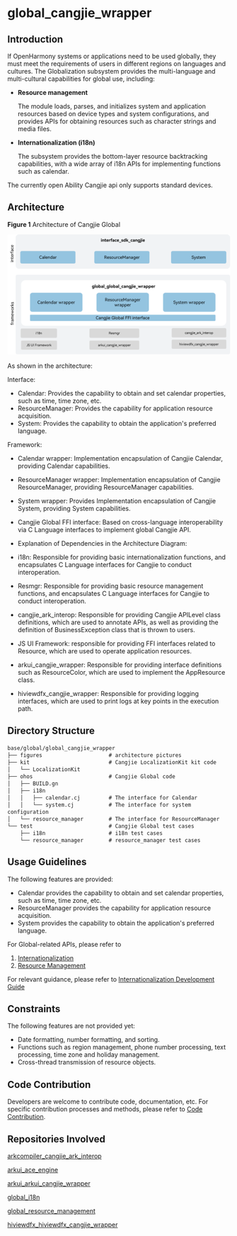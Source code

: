 # global_cangjie_wrapper

## Introduction

If OpenHarmony systems or applications need to be used globally, they must meet the requirements of users in different regions on languages and cultures. The Globalization subsystem provides the multi-language and multi-cultural capabilities for global use, including:

-   **Resource management**

    The module loads, parses, and initializes system and application resources based on device types and system configurations, and provides APIs for obtaining resources such as character strings and media files.

-   **Internationalization (i18n)**

    The subsystem provides the bottom-layer resource backtracking capabilities, with a wide array of i18n APIs for implementing functions such as calendar.

The currently open Ability Cangjie api only supports standard devices.

## Architecture

**Figure 1** Architecture of Cangjie Global

![Architecture of Cangjie Global](figures/global_cangjie_wrapper_architecture_en.png)

As shown in the architecture:

Interface:

- Calendar: Provides the capability to obtain and set calendar properties, such as time, time zone, etc.
- ResourceManager: Provides the capability for application resource acquisition.
- System: Provides the capability to obtain the application's preferred language.

Framework:

- Calendar wrapper: Implementation encapsulation of Cangjie Calendar, providing Calendar capabilities.
- ResourceManager wrapper: Implementation encapsulation of Cangjie ResourceManager, providing ResourceManager capabilities.
- System wrapper: Provides Implementation encapsulation of Cangjie System, providing System capabilities.
- Cangjie Global FFI interface: Based on cross-language interoperability via C Language interfaces to implement global Cangjie API.

- Explanation of Dependencies in the Architecture Diagram:

- i18n: Responsible for providing basic internationalization functions, and encapsulates C Language interfaces for Cangjie to conduct interoperation.
- Resmgr: Responsible for providing basic resource management functions, and encapsulates C Language interfaces for Cangjie to conduct interoperation.
- cangjie_ark_interop: Responsible for providing Cangjie APILevel class definitions, which are used to annotate APIs, as well as providing the definition of BusinessException class that is thrown to users.
- JS UI Framework: responsible for providing FFI interfaces related to Resource, which are used to operate application resources.
- arkui_cangjie_wrapper: Responsible for providing interface definitions such as ResourceColor, which are used to implement the AppResource class.
- hiviewdfx_cangjie_wrapper: Responsible for providing logging interfaces, which are used to print logs at key points in the execution path.

## Directory Structure

```
base/global/global_cangjie_wrapper
├── figures                     # architecture pictures
├── kit                         # Cangjie LocalizationKit kit code
│   └── LocalizationKit
├── ohos                        # Cangjie Global code
│   ├── BUILD.gn
│   ├── i18n
│   │   ├── calendar.cj         # The interface for Calendar
│   │   └── system.cj           # The interface for system configuration
│   └── resource_manager        # The interface for ResourceManager
└── test                        # Cangjie Global test cases
    ├── i18n                    # i18n test cases
    └── resource_manager        # resource_manager test cases
```

## Usage Guidelines

The following features are provided:

- Calendar provides the capability to obtain and set calendar properties, such as time, time zone, etc.
- ResourceManager provides the capability for application resource acquisition.
- System provides the capability to obtain the application's preferred language.

For Global-related APIs, please refer to
1. [Internationalization](https://gitcode.com/openharmony-sig/arkcompiler_cangjie_ark_interop/blob/master/doc/API_Reference/source_en/apis/LocalizationKit/cj-apis-i18n.md)
2. [Resource Management](https://gitcode.com/openharmony-sig/arkcompiler_cangjie_ark_interop/blob/master/doc/API_Reference/source_en/apis/LocalizationKit/cj-apis-resource_manager.md)

For relevant guidance, please refer to [Internationalization Development Guide](https://gitcode.com/openharmony-sig/arkcompiler_cangjie_ark_interop/tree/master/doc/Dev_Guide/source_en/internationalization)

## Constraints

The following features are not provided yet:

- Date formatting, number formatting, and sorting.
- Functions such as region management, phone number processing, text processing, time zone and holiday management.
- Cross-thread transmission of resource objects.

## Code Contribution

Developers are welcome to contribute code, documentation, etc. For specific contribution processes and methods, please refer to [Code Contribution](https://gitcode.com/openharmony/docs/blob/master/en/contribute/code-contribution.md).

## Repositories Involved

[arkcompiler_cangjie_ark_interop](https://gitcode.com/openharmony-sig/arkcompiler_cangjie_ark_interop)

[arkui_ace_engine](https://gitcode.com/openharmony/arkui_ace_engine)

[arkui_arkui_cangjie_wrapper](https://gitcode.com/openharmony-sig/arkui_arkui_cangjie_wrapper)

[global_i18n](https://gitcode.com/openharmony/global_i18n)

[global_resource_management](https://gitcode.com/openharmony/global_resource_management)

[hiviewdfx_hiviewdfx_cangjie_wrapper](https://gitcode.com/openharmony-sig/hiviewdfx_hiviewdfx_cangjie_wrapper)
